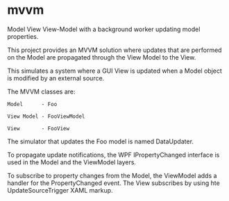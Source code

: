 mvvm
====

Model View View-Model with a background worker updating model properties.

This project provides an MVVM solution where updates that are performed on the Model are propagated through the View Model to the View.

This simulates a system where a GUI View is updated when a Model object is modified by an external source.

The MVVM classes are:

    Model      - Foo

    View Model - FooViewModel

    View       - FooView

The simulator that updates the Foo model is named DataUpdater.

To propagate update notifications, the WPF IPropertyChanged interface is used in the Model and the ViewModel layers.

To subscribe to property changes from the Model, the ViewModel adds a handler for the PropertyChanged event.  The View subscribes by using hte UpdateSourceTrigger XAML markup.
